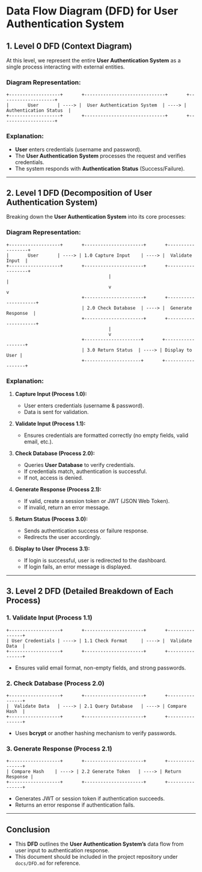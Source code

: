 # **Data Flow Diagram (DFD) for User Authentication System**

## **1. Level 0 DFD (Context Diagram)**
At this level, we represent the entire **User Authentication System** as a single process interacting with external entities.

### **Diagram Representation:**
```
+-------------------+       +------------------------------+       +--------------------+
|       User       | ----> |  User Authentication System  | ----> |  Authentication Status  |
+-------------------+       +------------------------------+       +--------------------+
```

### **Explanation:**
- **User** enters credentials (username and password).
- The **User Authentication System** processes the request and verifies credentials.
- The system responds with **Authentication Status** (Success/Failure).

---

## **2. Level 1 DFD (Decomposition of User Authentication System)**

Breaking down the **User Authentication System** into its core processes:

### **Diagram Representation:**
```
+-------------------+       +----------------------+       +------------------+
|       User       | ----> | 1.0 Capture Input    | ----> |  Validate Input  |
+-------------------+       +----------------------+       +------------------+
                                      |                                        |
                                      v                                        v
                            +----------------------+       +---------------------+
                            | 2.0 Check Database  | ----> |  Generate Response  |
                            +----------------------+       +---------------------+
                                      |
                                      v
                            +---------------------+       +------------------+
                            | 3.0 Return Status  | ----> | Display to User |
                            +---------------------+       +------------------+
```

### **Explanation:**
1. **Capture Input (Process 1.0):**
   - User enters credentials (username & password).
   - Data is sent for validation.

2. **Validate Input (Process 1.1):**
   - Ensures credentials are formatted correctly (no empty fields, valid email, etc.).

3. **Check Database (Process 2.0):**
   - Queries **User Database** to verify credentials.
   - If credentials match, authentication is successful.
   - If not, access is denied.

4. **Generate Response (Process 2.1):**
   - If valid, create a session token or JWT (JSON Web Token).
   - If invalid, return an error message.

5. **Return Status (Process 3.0):**
   - Sends authentication success or failure response.
   - Redirects the user accordingly.

6. **Display to User (Process 3.1):**
   - If login is successful, user is redirected to the dashboard.
   - If login fails, an error message is displayed.

---

## **3. Level 2 DFD (Detailed Breakdown of Each Process)**

### **1. Validate Input (Process 1.1)**
```
+-------------------+       +----------------------+       +----------------+
| User Credentials | ----> | 1.1 Check Format     | ----> |  Validate Data  |
+-------------------+       +----------------------+       +----------------+
```
- Ensures valid email format, non-empty fields, and strong passwords.

### **2. Check Database (Process 2.0)**
```
+-------------------+       +----------------------+       +----------------+
|  Validate Data   | ----> | 2.1 Query Database   | ----> | Compare Hash  |
+-------------------+       +----------------------+       +----------------+
```
- Uses **bcrypt** or another hashing mechanism to verify passwords.

### **3. Generate Response (Process 2.1)**
```
+-------------------+       +----------------------+       +----------------+
| Compare Hash    | ----> | 2.2 Generate Token   | ----> | Return Response |
+-------------------+       +----------------------+       +----------------+
```
- Generates JWT or session token if authentication succeeds.
- Returns an error response if authentication fails.

---

## **Conclusion**
- This **DFD** outlines the **User Authentication System’s** data flow from user input to authentication response.
- This document should be included in the project repository under `docs/DFD.md` for reference.



